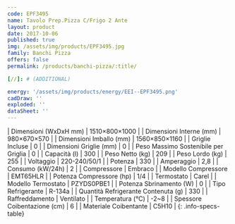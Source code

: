 ```yaml
---
code: EPF3495
name: Tavolo Prep.Pizza C/Frigo 2 Ante
layout: product
date: 2017-10-06
published: true
img: /assets/img/products/EPF3495.jpg
family: Banchi Pizza
offers: false
permalink: /products/banchi-pizza/:title/

[//]: # (ADDITIONAL)

energy: '/assets/img/products/energy/EEI--EPF3495.png'
cadDraw: ''
exploded: ''
dataSheet: ''
---
```



| Dimensioni (WxDxH mm) | 1510×800×1000 |
| Dimensioni Interne (mm) | 980×670×570 |
| Dimensioni Imballo (mm) | 1560×850×1160 |
| Griglie Incluse | 0 |
| Dimensioni Griglie (mm) | 0 |
| Peso Massimo Sostenibile per Griglia | 0 |
| Capacità (l) | 300 |
| Peso Netto (kg) | 209 |
| Peso Lordo (kg) | 255 |
| Voltaggio | 220-240/50/1 |
| Potenza | 330 |
| Amperaggio | 2,8 |
| Consumo (kW/24h) | 2 |
| Compressore | Embraco |
| Modello Compressore | EMT65HLR |
| Potenza Compressore (hp) | 1/4 |
| Termostato | Carel |
| Modello Termostato | PZYDS0PBE1 |
| Potenza Sbrinamento (W) | 0 |
| Tipo Refrigerante | R-134a |
| Quantità Refrigerante Contenuta (g) | 330 |
| Raffreddamento | Ventilato |
| Temperatura (°C) | -2~8 |
| Spessore Coibentazione (cm) | 6 |
| Materiale Coibentante | C5H10 |
{: .info-specs-table}
